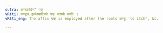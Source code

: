 ```yaml
---
sutra: कण्ड्वादिभ्यो यक्
vRtti: कण्डूञ् इत्येवमादिभ्यो यक् प्रत्ययो भवति ॥
vRtti_eng: The affix यक् is employed after the roots कण्डू 'to itch', &c.

---
```


